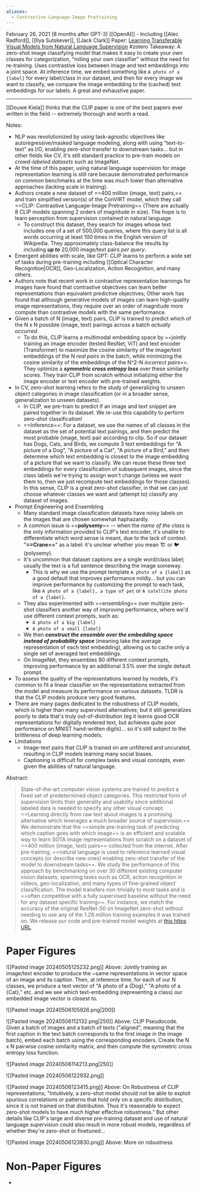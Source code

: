 ```yaml
---
aliases:
  - Contrastive Language-Image Pretraining
---
```

February 26, 2021 (8 months after GPT-3)
[[OpenAI]] - Including [[Alec Radford]], [[Ilya Sutskever]], [[Jack Clark]]
Paper: [Learning Transferable Visual Models from Natural Language Supervision](https://arxiv.org/abs/2103.00020)
#zotero 
Takeaway: A zero-shot image classifying model that makes it easy to create your own classes for categorization, "rolling your own classifier" without the need for re-training. Uses contrastive loss between image and text embeddings into a joint space. At inference time, we embed something like `A photo of a {label}` for every label/class in our dataset, and then for every image we want to classify, we compare the image embedding to the (cached) text embeddings for our labels. A great and exhaustive paper.

---
[[Douwe Kiela]] thinks that the CLIP paper is one of the best papers ever written in the field -- extremely thorough and worth a read.

Notes:
- NLP was revolutionized by using task-agnostic objectives like autoregressive/masked language modeling, along with using "text-to-text" as I/O, enabling zero-shot transfer to downstream tasks... but in other fields like CV, it's still standard practice to pre-train models on *crowd-labeled datasets* such as ImageNet. 
- At the time of this paper, using natural language supervision for image representation learning is still rare because demonstrated performance on common benchmarks at the time was much lower than alternative approaches (lacking scale in training).
- Authors create a new dataset of ==400 million (image, text) pairs,== and train simplified version(s) of the ConVIRT model, which they call ==CLIP: Contrastive Language-Image Pretraining== (There are actually 8 CLIP models spanning 2 orders of magnitude in size). The hope is to learn perception from supervision contained in natural language.
	- To construct this dataset, they search for images whose text includes one of a set of 500,000 queries, where this query list is all words occurring at least 100 times in the English version of Wikipedia. They approximately class-balance the results by including ***up to*** 20,000 image/text pairs *per query*.
- Emergent abilities with scale, like GPT: CLIP learns to perform a wide set of tasks during pre-training including [[Optical Character Recognition|OCR]], Geo-Localization, Action Recognition, and many others.
- Authors note that recent work in contrastive representation learnings for images have found that contrastive objectives can learn better representations than equivalent predictive objectives; Other work has found that although generative models of images can learn high-quality image representations, they require over an order of magnitude more compute than contrastive models with the same performance.
- Given a batch of N (image, text) pairs, CLIP is trained to predict which of the N x N possible (image, text) pairings across a batch *actually occurred*. 
	- To do this, CLIP learns a multimodal embedding space by ==jointly training an image encoder (tested ResNet, ViT) and text encoder (Transformer) to maximize the cosine similarity of the image/text embeddings of the N *real pairs* in the batch, while minimizing the cosine similarity of the embeddings of the N^2-N *incorrect pairs*==. They optimize a ***symmetric cross entropy loss*** over these similarity scores. They train CLIP from scratch without initializing either the image encoder or text encoder with pre-trained weights.
- In CV, zero-shot learning refers to the study of generalizing to unseen object categories in image classification (or in a broader sense, generalization to unseen datasets). 
	- In CLIP, we pre-train to predict if an image and text snippet are paired together in its dataset. We re-use this capability to perform zero-shot classification!
	- ==Inference==: For a dataset, we use the names of all classes in the dataset as the set of potential text pairings, and then predict the most probable (image, text) pair according to clip. So if our dataset has Dogs, Cats, and Birds, we compute 3 text embeddings for "A picture of a Dog", "A picture of a Cat", "A picture of a Bird," and then determine which text embedding is closest to the image embedding of a picture that we want to classify. We can reuse these three text embeddings for every classification of subsequent images, since the class labels we're trying to assign won't change (unless we want them to, then we just recompute text embeddings for those classes). In this sense, CLIP is a great zero-shot classifier, in that we can just choose whatever classes we want and (attempt to) classify any dataset of images.
- Prompt Engineering and Ensembling
	- Many standard image classification datasets have noisy labels on the images that are chosen somewhat haphazardly. 
	- A common issue is ==**polysemy**== -- when the *name of the class* is the only information provided to CLIP's text encoder, it's unable to differentiate which word sense is meant, due to the lack of context. "**==Crane==**" as a label: it's unclear whether you mean 🏗️ or 🐦 (polysemy).
	- It's uncommon that dataset captions are a single word/class label; usually the text is a full sentence describing the image someway. 
		- This is why we use the prompt template `A photo of a {label}` as a good default that improves performance mildly... but you can improve performance by customizing the prompt to each task, like `A photo of a {label}, a type of pet` or `A satellite photo of a {label}`.
	- They also experimented with ==ensembling== over multiple zero-shot classifiers another way of improving performance, where we'd use different context prompts, such as:
		- `A photo of a big {label}`
		- `A photo of a small {label}`
	- We then ***construct the ensemble over the embedding space instead of probability space*** (meaning take the average representation of each text embedding), allowing us to cache only a single set of averaged text embeddings.
	- On ImageNet, they ensembles 80 different context prompts, improving performance by an additional 3.5% over the single default prompt.
- To assess the quality of the representations learned by models, it's common to fit a linear classifier on the representations extracted from the model and measure its performance on various datasets. TLDR is that the CLIP models produce very good features.
- There are many pages dedicated to the robustness of CLIP models, which is higher than many supervised alternatives; but it still generalizes poorly to data that's truly out-of-distribution (eg it learns good OCR representations for digitally rendered text, but achieves quite poor performance on MNIST hand-written digits)... so it's still subject to the brittleness of deep learning models.
- Limitations
	- Image-text pairs that CLIP is trained on are unfiltered and uncurated, resulting in CLIP models learning many social biases.
	- Captioning is difficult for complex tasks and visual concepts, even given the abilities of natural language.

Abstract:
> State-of-the-art computer vision systems are trained to predict a fixed set of predetermined object categories. This restricted form of supervision limits their generality and usability since additional labeled data is needed to specify any other visual concept. ==Learning directly from raw text about images is a promising alternative which leverages a much broader source of supervision.== We demonstrate that the ==simple pre-training task of predicting which caption goes with which image== is an efficient and scalable way to learn SOTA image representations from scratch on a dataset of ==400 million (image, text) pairs== collected from the internet. After pre-training, ==natural language is used to reference learned visual concepts (or describe new ones) enabling zero-shot transfer of the model to downstream tasks==. We study the performance of this approach by benchmarking on over 30 different existing computer vision datasets, spanning tasks such as OCR, action recognition in videos, geo-localization, and many types of fine-grained object classification. The model transfers non-trivially to most tasks and is ==often competitive with a fully supervised baseline without the need for any dataset specific training==. For instance, we match the accuracy of the original ResNet-50 on ImageNet zero-shot without needing to use any of the 1.28 million training examples it was trained on. We release our code and pre-trained model weights at [this https URL](https://github.com/OpenAI/CLIP).

# Paper Figures
![[Pasted image 20240505125232.png]]
Above: Jointly training an image/text encoder to produce the ~same representations in vector space of an image and its caption. Then, at inference time, for each of our N classes, we produce a text vector of "A photo of a {Dog}," "A photo of a {Cat}," etc. and we see which text-embedding (representing a class) our embedded image vector is closest to.

![[Pasted image 20240506105926.png|200]]

![[Pasted image 20240506112132.png|250]]
Above: CLIP Pseudocode. Given a batch of images and a batch of texts ("aligned", meaning that the first caption in the text batch corresponds to the first image in the image batch), embed each batch using the corresponding encoders. Create the N x N pairwise cosine similarity matrix, and then compute the symmetric cross entropy loss function.

![[Pasted image 20240506114213.png|250]]

![[Pasted image 20240506122932.png]]

![[Pasted image 20240506123415.png]]
Above: On Robustness of CLIP representations; "Intuitively, a zero-shot model should not be able to exploit spurious correlations or patterns that hold only on a specific distribution, since it is not trained on that distribution. Thus it's reasonable to expect zero-shot models to have much higher effective robustness." But other details like CLIP's large and diverse pre-training dataset and use of natural language supervision could also result in more robust models, regardless of whether they're zero-shot or finetuned...

![[Pasted image 20240506123830.png]]
Above: More on robustness




# Non-Paper Figures
- 